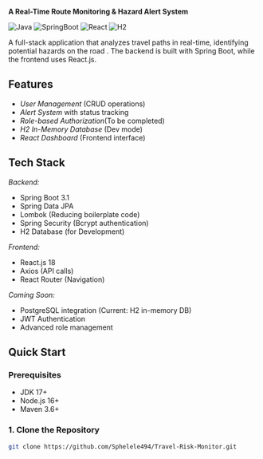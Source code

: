 **A Real-Time Route Monitoring & Hazard Alert System**

![Java](https://img.shields.io/badge/Java-17-blue)
![SpringBoot](https://img.shields.io/badge/SpringBoot-3.1-green)
![React](https://img.shields.io/badge/React-18-61DAFB)
![H2](https://img.shields.io/badge/H2-Database-lightgrey)

A full-stack application that analyzes travel paths in real-time, identifying potential hazards on the road . The backend is built with Spring Boot, while the frontend uses React.js.

## Features

- *User Management* (CRUD operations)
- *Alert System* with status tracking
- *Role-based Authorization*(To be completed)
- *H2 In-Memory Database* (Dev mode)
- *React Dashboard* (Frontend interface)

## Tech Stack

*Backend:*
- Spring Boot 3.1
- Spring Data JPA
- Lombok (Reducing boilerplate code)
- Spring Security (Bcrypt authentication)
- H2 Database (for Development)

*Frontend:*
- React.js 18
- Axios (API calls)
- React Router (Navigation)

*Coming Soon:*
- PostgreSQL integration (Current: H2 in-memory DB)
- JWT Authentication
- Advanced role management

## Quick Start

### Prerequisites
- JDK 17+
- Node.js 16+
- Maven 3.6+

### 1. Clone the Repository
```bash
git clone https://github.com/Sphelele494/Travel-Risk-Monitor.git


